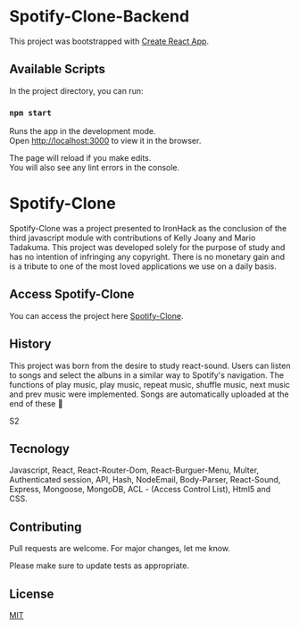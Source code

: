 # Spotify-Clone-Backend

This project was bootstrapped with [Create React App](https://github.com/facebook/create-react-app).

## Available Scripts

In the project directory, you can run:

### `npm start`

Runs the app in the development mode.<br>
Open [http://localhost:3000](http://localhost:3000) to view it in the browser.

The page will reload if you make edits.<br>
You will also see any lint errors in the console.

# Spotify-Clone

Spotify-Clone was a project presented to IronHack as the conclusion of the third javascript module with contributions of Kelly Joany and Mario Tadakuma. This project was developed solely for the purpose of study and has no intention of infringing any copyright. There is no monetary gain and is a tribute to one of the most loved applications we use on a daily basis.

## Access Spotify-Clone

You can access the project here [Spotify-Clone](https://no-wait.herokuapp.com/).

## History

This project was born from the desire to study react-sound. Users can listen to songs and select the albuns in a similar way to Spotify's navigation. The functions of play music, play music, repeat music, shuffle music, next music and prev music were implemented. Songs are automatically uploaded at the end of these :slightly_smiling_face:

S2

## Tecnology

Javascript, React, React-Router-Dom, React-Burguer-Menu, Multer,
Authenticated session, API, Hash, NodeEmail, Body-Parser,
React-Sound, Express, Mongoose, MongoDB, ACL - (Access Control List),
Html5 and CSS.

## Contributing
Pull requests are welcome. For major changes, let me know.

Please make sure to update tests as appropriate.

## License
[MIT](https://choosealicense.com/licenses/mit/)
